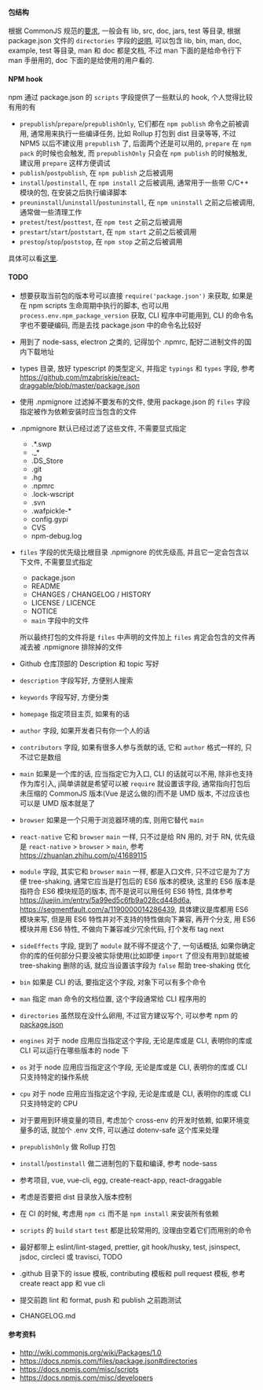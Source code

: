 #### 包结构

根据 CommonJS 规范的[要求](http://wiki.commonjs.org/wiki/Packages/1.0), 一般会有 lib, src, doc, jars, test 等目录, 根据 package.json 文件的 `directories` 字段的[说明](https://docs.npmjs.com/files/package.json#directories), 可以包含 lib, bin, man, doc, example, test 等目录, man 和 doc 都是文档, 不过 man 下面的是给命令行下 man 手册用的, doc 下面的是给使用的用户看的.



#### NPM hook

npm 通过 package.json 的 `scripts` 字段提供了一些默认的 hook, 个人觉得比较有用的有

* `prepublish`/`prepare`/`prepublishOnly`, 它们都在 `npm publish` 命令之前被调用, 通常用来执行一些编译任务, 比如 Rollup 打包到 dist 目录等等, 不过 NPM5 以后不建议用 `prepublish` 了, 后面两个还是可以用的, `prepare` 在 `npm pack` 的时候也会触发, 而 `prepublishOnly` 只会在 `npm publish` 的时候触发, 建议用 `prepare` 这样方便调试
* `publish`/`postpublish`, 在 `npm publish` 之后被调用
* `install`/`postinstall`, 在 `npm install` 之后被调用, 通常用于一些带 C/C++ 模块的包, 在安装之后执行编译脚本
* `preuninstall`/`uninstall`/`postuninstall`, 在 `npm uninstall` 之前之后被调用, 通常做一些清理工作
* `pretest`/`test`/`posttest`, 在 `npm test` 之前之后被调用
* `prestart`/`start`/`poststart`, 在 `npm start` 之前之后被调用
* `prestop`/`stop`/`poststop`, 在 `npm stop` 之前之后被调用

具体可以看[这里](https://docs.npmjs.com/misc/scripts).



#### TODO

* 想要获取当前包的版本号可以直接 `require('package.json')` 来获取, 如果是在 npm scripts 生命周期中执行的脚本, 也可以用 `process.env.npm_package_version` 获取, CLI 程序中可能用到, CLI 的命令名字也不要硬编码, 而是去找 package.json 中的命令名比较好

* 用到了 node-sass, electron 之类的, 记得加个 .npmrc, 配好二进制文件的国内下载地址

* types 目录, 放好 typescript 的类型定义, 并指定 `typings` 和 `types` 字段, 参考 https://github.com/mzabriskie/react-draggable/blob/master/package.json

* 使用 .npmignore 过滤掉不要发布的文件, 使用 package.json 的 `files` 字段指定被作为依赖安装时应当包含的文件

* .npmignore 默认已经过滤了这些文件, 不需要显式指定
  * .\*.swp
  * ._\*
  * .DS_Store
  * .git
  * .hg
  * .npmrc
  * .lock-wscript
  * .svn
  * .wafpickle-\*
  * config.gypi
  * CVS
  * npm-debug.log

* `files` 字段的优先级比根目录 .npmignore 的优先级高, 并且它一定会包含以下文件, 不需要显式指定
  * package.json
  * README
  * CHANGES / CHANGELOG / HISTORY
  * LICENSE / LICENCE
  * NOTICE
  * `main` 字段中的文件

  所以最终打包的文件将是 `files` 中声明的文件加上 `files` 肯定会包含的文件再减去被 .npmignore 排除掉的文件

* Github 仓库顶部的 Description 和 topic 写好

* `description` 字段写好, 方便别人搜索

* `keywords` 字段写好, 方便分类

* `homepage` 指定项目主页, 如果有的话

* `author` 字段, 如果开发者只有你一个人的话

* `contributors` 字段, 如果有很多人参与贡献的话, 它和 `author` 格式一样的, 只不过它是数组

* `main` 如果是一个库的话, 应当指定它为入口, CLI 的话就可以不用, 除非也支持作为库引入, j简单讲就是希望可以被 `require` 就设置该字段, 通常指向打包后未压缩的 CommonJS 版本(Vue 是这么做的)而不是 UMD 版本, 不过应该也可以是 UMD 版本就是了

* `browser` 如果是一个只用于浏览器环境的库, 则用它替代 `main`

* `react-native` 它和 `browser` `main` 一样, 只不过是给 RN 用的, 对于 RN, 优先级是 `react-native` > `browser` > `main`, 参考 https://zhuanlan.zhihu.com/p/41689115

* `module` 字段, 其实它和 `browser` `main` 一样, 都是入口文件, 只不过它是为了方便 tree-shaking, 通常它应当是打包后的 ES6 版本的模块, 这里的 ES6 版本是指符合 ES6 模块规范的版本, 而不是说可以用任何 ES6 特性, 具体参考 https://juejin.im/entry/5a99ed5c6fb9a028cd448d6a, https://segmentfault.com/a/1190000014286439, 具体建议是库都用 ES6 模块来写, 但是用 ES6 特性并对不支持的特性做向下兼容, 再开个分支, 用 ES6 模块并用 ES6 特性, 不做向下兼容减少冗余代码, 打个发布 tag next

* `sideEffects` 字段, 提到了 `module` 就不得不提这个了, 一句话概括, 如果你确定你的库的任何部分只要没被实际使用(比如即便 `import` 了但没有用到)就能被 tree-shaking 删除的话, 就应当设置该字段为 `false` 帮助 tree-shaking 优化

* `bin` 如果是 CLI 的话, 要指定这个字段, 对象下可以有多个命令

* `man` 指定 man 命令的文档位置, 这个字段通常给 CLI 程序用的

* `directories` 虽然现在没什么卵用, 不过官方建议写个, 可以参考 npm 的 [package.json](https://registry.npmjs.org/npm/latest)

* `engines` 对于 node 应用应当指定这个字段, 无论是库或是 CLI, 表明你的库或 CLI 可以运行在哪些版本的 node 下

* `os` 对于 node 应用应当指定这个字段, 无论是库或是 CLI, 表明你的库或 CLI 只支持特定的操作系统

* `cpu` 对于 node 应用应当指定这个字段, 无论是库或是 CLI, 表明你的库或 CLI 只支持特定的 CPU

* 对于要用到环境变量的项目, 考虑加个 cross-env 的开发时依赖, 如果环境变量多的话, 就加个 .env 文件, 可以通过 dotenv-safe 这个库来处理

* `prepublishOnly` 做 Rollup 打包

* `install`/`postinstall` 做二进制包的下载和编译, 参考 node-sass

* 参考项目, vue, vue-cli, egg, create-react-app, react-draggable

* 考虑是否要把 dist 目录放入版本控制

* 在 CI 的时候, 考虑用 `npm ci` 而不是 `npm install` 来安装所有依赖

* `scripts` 的 `build` `start` `test` 都是比较常用的, 没理由空着它们而用别的命令

* 最好都带上 eslint/lint-staged, prettier, git hook/husky, test, jsinspect, jsdoc, circleci 或 travisci, TODO

* .github 目录下的 issue 模板, contributing 模板和 pull request 模板, 参考 create react app 和 vue cli

* 提交前跑 lint 和 format, push 和 publish 之前跑测试

* CHANGELOG.md





#### 参考资料

* http://wiki.commonjs.org/wiki/Packages/1.0
* https://docs.npmjs.com/files/package.json#directories
* https://docs.npmjs.com/misc/scripts
* https://docs.npmjs.com/misc/developers
